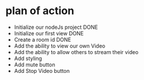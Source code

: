 # plan of action

- Initialize our nodeJs project DONE
- Initialize our first view DONE
- Create a room id DONE
- Add the ability to view our own Video
- Add the ability to allow others to stream their video
- Add styling
- Add mute button
- Add Stop Video button
